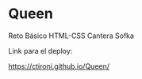 # Queen

Reto Básico HTML-CSS Cantera Sofka

Link para el deploy:

https://ctironi.github.io/Queen/
